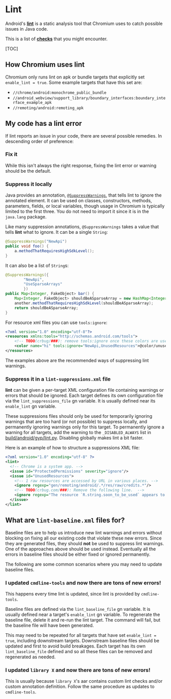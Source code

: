 # Lint

Android's [**lint**](https://developer.android.com/tools/help/lint.html) is a
static analysis tool that Chromium uses to catch possible issues in Java code.

This is a list of [**checks**](http://tools.android.com/tips/lint-checks) that
you might encounter.

[TOC]

## How Chromium uses lint

Chromium only runs lint on apk or bundle targets that explicitly set
`enable_lint = true`. Some example targets that have this set are:

 - `//chrome/android:monochrome_public_bundle`
 - `//android_webview/support_library/boundary_interfaces:boundary_interface_example_apk`
 - `//remoting/android:remoting_apk`

## My code has a lint error

If lint reports an issue in your code, there are several possible remedies.
In descending order of preference:

### Fix it

While this isn't always the right response, fixing the lint error or warning
should be the default.

### Suppress it locally

Java provides an annotation,
[`@SuppressWarnings`](https://developer.android.com/reference/java/lang/SuppressWarnings),
that tells lint to ignore the annotated element. It can be used on classes,
constructors, methods, parameters, fields, or local variables, though usage in
Chromium is typically limited to the first three. You do not need to import it
since it is in the `java.lang` package.

Like many suppression annotations, `@SuppressWarnings` takes a value that tells
**lint** what to ignore. It can be a single `String`:

```java
@SuppressWarnings("NewApi")
public void foo() {
    a.methodThatRequiresHighSdkLevel();
}
```

It can also be a list of `String`s:

```java
@SuppressWarnings({
        "NewApi",
        "UseSparseArrays"
        })
public Map<Integer, FakeObject> bar() {
    Map<Integer, FakeObject> shouldBeASparseArray = new HashMap<Integer, FakeObject>();
    another.methodThatRequiresHighSdkLevel(shouldBeASparseArray);
    return shouldBeASparseArray;
}
```

For resource xml files you can use `tools:ignore`:

```xml
<?xml version="1.0" encoding="utf-8"?>
<resources xmlns:tools="http://schemas.android.com/tools">
    <!-- TODO(crbug/###): remove tools:ignore once these colors are used -->
    <color name="hi" tools:ignore="NewApi,UnusedResources">@color/unused</color>
</resources>
```

The examples above are the recommended ways of suppressing lint warnings.

### Suppress it in a `lint-suppressions.xml` file

**lint** can be given a per-target XML configuration file containing warnings or
errors that should be ignored. Each target defines its own configuration file
via the `lint_suppressions_file` gn variable. It is usually defined near its
`enable_lint` gn variable.

These suppressions files should only be used for temporarily ignoring warnings
that are too hard (or not possible) to suppress locally, and permanently
ignoring warnings only for this target. To permanently ignore a warning for all
targets, add the warning to the `_DISABLED_ALWAYS` list in
[build/android/gyp/lint.py](https://source.chromium.org/chromium/chromium/src/+/master:build/android/gyp/lint.py).
Disabling globally makes lint a bit faster.

Here is an example of how to structure a suppressions XML file:

```xml
<?xml version="1.0" encoding="utf-8" ?>
<lint>
  <!-- Chrome is a system app. -->
  <issue id="ProtectedPermissions" severity="ignore"/>
  <issue id="UnusedResources">
    <!-- 1 raw resources are accessed by URL in various places. -->
    <ignore regexp="gen/remoting/android/.*/res/raw/credits.*"/>
    <!-- TODO(crbug.com/###): Remove the following line.  -->
    <ignore regexp="The resource `R.string.soon_to_be_used` appears to be unused"/>
  </issue>
</lint>
```

## What are `lint-baseline.xml` files for?

Baseline files are to help us introduce new lint warnings and errors without
blocking on fixing all our existing code that violate these new errors. Since
they are generated files, they should **not** be used to suppress lint warnings.
One of the approaches above should be used instead. Eventually all the errors in
baseline files should be either fixed or ignored permanently.

The following are some common scenarios where you may need to update baseline
files.

### I updated `cmdline-tools` and now there are tons of new errors!

This happens every time lint is updated, since lint is provided by
`cmdline-tools`.

Baseline files are defined via the `lint_baseline_file` gn variable. It is
usually defined near a target's `enable_lint` gn variable. To regenerate the
baseline file, delete it and re-run the lint target. The command will fail, but
the baseline file will have been generated.

This may need to be repeated for all targets that have set `enable_lint = true`,
including downstream targets. Downstream baseline files should be updated and
first to avoid build breakages. Each target has its own `lint_baseline_file`
defined and so all these files can be removed and regenerated as needed.

### I updated `library X` and now there are tons of new errors!

This is usually because `library X`'s aar contains custom lint checks and/or
custom annotation definition. Follow the same procedure as updates to
`cmdline-tools`.
